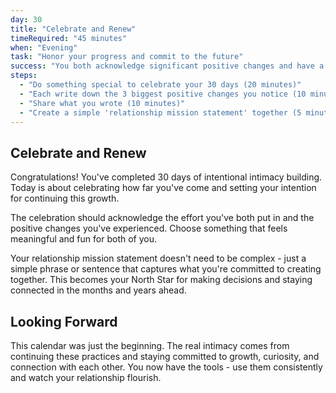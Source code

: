 ```yaml
---
day: 30
title: "Celebrate and Renew"
timeRequired: "45 minutes"
when: "Evening"
task: "Honor your progress and commit to the future"
success: "You both acknowledge significant positive changes and have a clear mission for moving forward"
steps:
  - "Do something special to celebrate your 30 days (20 minutes)"
  - "Each write down the 3 biggest positive changes you notice (10 minutes)"
  - "Share what you wrote (10 minutes)"
  - "Create a simple 'relationship mission statement' together (5 minutes)"
---
```


## Celebrate and Renew

Congratulations! You've completed 30 days of intentional intimacy building. Today is about celebrating how far you've come and setting your intention for continuing this growth.

The celebration should acknowledge the effort you've both put in and the positive changes you've experienced. Choose something that feels meaningful and fun for both of you.

Your relationship mission statement doesn't need to be complex - just a simple phrase or sentence that captures what you're committed to creating together. This becomes your North Star for making decisions and staying connected in the months and years ahead.

## Looking Forward

This calendar was just the beginning. The real intimacy comes from continuing these practices and staying committed to growth, curiosity, and connection with each other. You now have the tools - use them consistently and watch your relationship flourish.
